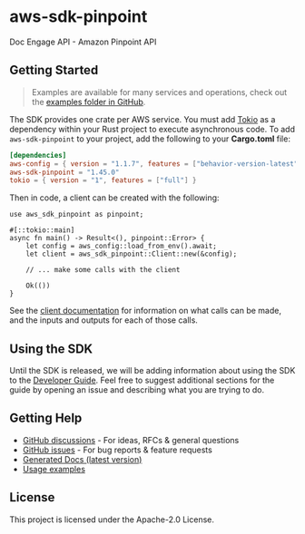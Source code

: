 # aws-sdk-pinpoint

Doc Engage API - Amazon Pinpoint API

## Getting Started

> Examples are available for many services and operations, check out the
> [examples folder in GitHub](https://github.com/awslabs/aws-sdk-rust/tree/main/examples).

The SDK provides one crate per AWS service. You must add [Tokio](https://crates.io/crates/tokio)
as a dependency within your Rust project to execute asynchronous code. To add `aws-sdk-pinpoint` to
your project, add the following to your **Cargo.toml** file:

```toml
[dependencies]
aws-config = { version = "1.1.7", features = ["behavior-version-latest"] }
aws-sdk-pinpoint = "1.45.0"
tokio = { version = "1", features = ["full"] }
```

Then in code, a client can be created with the following:

```rust,no_run
use aws_sdk_pinpoint as pinpoint;

#[::tokio::main]
async fn main() -> Result<(), pinpoint::Error> {
    let config = aws_config::load_from_env().await;
    let client = aws_sdk_pinpoint::Client::new(&config);

    // ... make some calls with the client

    Ok(())
}
```

See the [client documentation](https://docs.rs/aws-sdk-pinpoint/latest/aws_sdk_pinpoint/client/struct.Client.html)
for information on what calls can be made, and the inputs and outputs for each of those calls.

## Using the SDK

Until the SDK is released, we will be adding information about using the SDK to the
[Developer Guide](https://docs.aws.amazon.com/sdk-for-rust/latest/dg/welcome.html). Feel free to suggest
additional sections for the guide by opening an issue and describing what you are trying to do.

## Getting Help

* [GitHub discussions](https://github.com/awslabs/aws-sdk-rust/discussions) - For ideas, RFCs & general questions
* [GitHub issues](https://github.com/awslabs/aws-sdk-rust/issues/new/choose) - For bug reports & feature requests
* [Generated Docs (latest version)](https://awslabs.github.io/aws-sdk-rust/)
* [Usage examples](https://github.com/awslabs/aws-sdk-rust/tree/main/examples)

## License

This project is licensed under the Apache-2.0 License.

